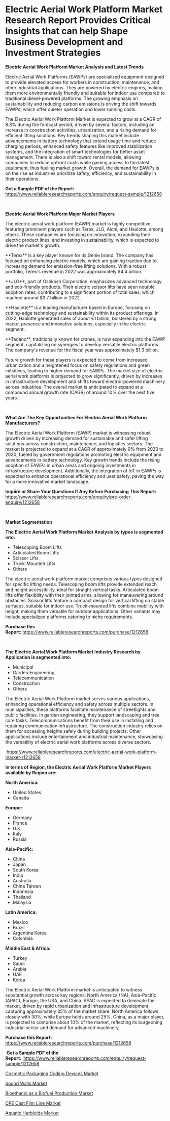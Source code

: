 <p><h1>Electric Aerial Work Platform Market Research Report Provides Critical Insights that can help Shape Business Development and Investment Strategies</h1></p><p><strong>Electric Aerial Work Platform Market Analysis and Latest Trends</strong></p>
<p><p>Electric Aerial Work Platforms (EAWPs) are specialized equipment designed to provide elevated access for workers in construction, maintenance, and other industrial applications. They are powered by electric engines, making them more environmentally friendly and suitable for indoor use compared to traditional diesel-powered platforms. The growing emphasis on sustainability and reducing carbon emissions is driving the shift towards EAWPs, which offer quieter operation and lower running costs.</p><p>The Electric Aerial Work Platform Market is expected to grow at a CAGR of 8.3% during the forecast period, driven by several factors, including an increase in construction activities, urbanization, and a rising demand for efficient lifting solutions. Key trends shaping this market include advancements in battery technology that extend usage time and reduce charging periods, enhanced safety features like improved stabilization systems, and the integration of smart technologies for better asset management. There is also a shift toward rental models, allowing companies to reduce upfront costs while gaining access to the latest equipment, thus fueling market growth. Overall, the demand for EAWPs is on the rise as industries prioritize safety, efficiency, and sustainability in their operations.</p></p>
<p><strong>Get a Sample PDF of the Report:&nbsp;</strong> <a href="https://www.reliableresearchreports.com/enquiry/request-sample/1212658?utm_campaign=16&utm_medium=2&utm_source=Github&utm_content=ia&utm_term=18112024&utm_id=electric-aerial-work-platform">https://www.reliableresearchreports.com/enquiry/request-sample/1212658</a></p>
<p>&nbsp;</p>
<p><strong>Electric Aerial Work Platform Major Market Players</strong></p>
<p><p>The electric aerial work platform (EAWP) market is highly competitive, featuring prominent players such as Terex, JLG, Aichi, and Haulotte, among others. These companies are focusing on innovation, expanding their electric product lines, and investing in sustainability, which is expected to drive the market's growth.</p><p>**Terex** is a key player known for its Genie brand. The company has focused on enhancing electric models, which are gaining traction due to increasing demand for emission-free lifting solutions. With a robust portfolio, Terex's revenue in 2022 was approximately $4.4 billion.</p><p>**JLG**, part of Oshkosh Corporation, emphasizes advanced technology and eco-friendly products. Their electric scissor lifts have seen notable adoption rates, contributing to a significant portion of total sales, which reached around $3.7 billion in 2022.</p><p>**Haulotte** is a leading manufacturer based in Europe, focusing on cutting-edge technology and sustainability within its product offerings. In 2022, Haulotte generated sales of about €1 billion, bolstered by a strong market presence and innovative solutions, especially in the electric segment.</p><p>**Tadano**, traditionally known for cranes, is now expanding into the EAWP segment, capitalizing on synergies to develop versatile electric platforms. The company's revenue for the fiscal year was approximately $1.3 billion.</p><p>Future growth for these players is expected to come from increased urbanization and a heightened focus on safety regulations and green initiatives, leading to higher demand for EAWPs. The market size of electric aerial work platforms is projected to grow significantly, driven by increases in infrastructure development and shifts toward electric-powered machinery across industries. The overall market is anticipated to expand at a compound annual growth rate (CAGR) of around 10% over the next five years.</p></p>
<p>&nbsp;</p>
<p><strong>What Are The Key Opportunities For Electric Aerial Work Platform Manufacturers?</strong></p>
<p><p>The Electric Aerial Work Platform (EAWP) market is witnessing robust growth driven by increasing demand for sustainable and safer lifting solutions across construction, maintenance, and logistics sectors. The market is projected to expand at a CAGR of approximately 9% from 2023 to 2030, fueled by government regulations promoting electric equipment and advancements in battery technology. Key growth trends include the rising adoption of EAWPs in urban areas and ongoing investments in infrastructure development. Additionally, the integration of IoT in EAWPs is expected to enhance operational efficiency and user safety, paving the way for a more innovative market landscape.</p></p>
<p><strong>Inquire or Share Your Questions If Any Before Purchasing This Report:</strong> <a href="https://www.reliableresearchreports.com/enquiry/pre-order-enquiry/1212658?utm_campaign=16&utm_medium=2&utm_source=Github&utm_content=ia&utm_term=18112024&utm_id=electric-aerial-work-platform">https://www.reliableresearchreports.com/enquiry/pre-order-enquiry/1212658</a></p>
<p>&nbsp;</p>
<p><strong>Market Segmentation</strong></p>
<p><strong>The Electric Aerial Work Platform Market Analysis by types is segmented into:</strong></p>
<p><ul><li>Telescoping Boom Lifts</li><li>Articulated Boom Lifts</li><li>Scissor Lifts</li><li>Truck-Mounted Lifts</li><li>Others</li></ul></p>
<p><p>The electric aerial work platform market comprises various types designed for specific lifting needs. Telescoping boom lifts provide extended reach and height accessibility, ideal for straight vertical tasks. Articulated boom lifts offer flexibility with their jointed arms, allowing for maneuvering around obstacles. Scissor lifts feature a compact design for vertical lifting on stable surfaces, suitable for indoor use. Truck-mounted lifts combine mobility with height, making them versatile for outdoor applications. Other variants may include specialized platforms catering to niche requirements.</p></p>
<p><strong>Purchase this Report:&nbsp;</strong><a href="https://www.reliableresearchreports.com/purchase/1212658?utm_campaign=16&utm_medium=2&utm_source=Github&utm_content=ia&utm_term=18112024&utm_id=electric-aerial-work-platform">https://www.reliableresearchreports.com/purchase/1212658</a></p>
<p>&nbsp;</p>
<p><strong>The Electric Aerial Work Platform Market Industry Research by Application is segmented into:</strong></p>
<p><ul><li>Municipal</li><li>Garden Engineering</li><li>Telecommunication</li><li>Construction</li><li>Others</li></ul></p>
<p><p>The Electric Aerial Work Platform market serves various applications, enhancing operational efficiency and safety across multiple sectors. In municipalities, these platforms facilitate maintenance of streetlights and public facilities. In garden engineering, they support landscaping and tree care tasks. Telecommunications benefit from their use in installing and repairing communication infrastructure. The construction industry relies on them for accessing heights safely during building projects. Other applications include entertainment and industrial maintenance, showcasing the versatility of electric aerial work platforms across diverse sectors.</p></p>
<p><a href="https://www.reliableresearchreports.com/electric-aerial-work-platform-market-r1212658?utm_campaign=16&utm_medium=2&utm_source=Github&utm_content=ia&utm_term=18112024&utm_id=electric-aerial-work-platform">&nbsp;https://www.reliableresearchreports.com/electric-aerial-work-platform-market-r1212658</a></p>
<p><strong>In terms of Region, the Electric Aerial Work Platform Market Players available by Region are:</strong></p>
<p>
    <p> <strong> North America: </strong>
        <ul>
            <li>United States</li>
            <li>Canada</li>
        </ul>
        </p> 
    <p> <strong> Europe: </strong>
        <ul>
            <li>Germany</li>
            <li>France</li>
            <li>U.K.</li>
            <li>Italy</li>
            <li>Russia</li>
        </ul>
        </p> 
    <p> <strong> Asia-Pacific: </strong>
        <ul>
            <li>China</li>
            <li>Japan</li>
            <li>South Korea</li>
            <li>India</li>
            <li>Australia</li>
            <li>China Taiwan</li>
            <li>Indonesia</li>
            <li>Thailand</li>
            <li>Malaysia</li>
        </ul>
        </p> 
    <p> <strong> Latin America: </strong>
        <ul>
            <li>Mexico</li>
            <li>Brazil</li>
            <li>Argentina Korea</li>
            <li>Colombia</li>
        </ul>
        </p> 
    <p> <strong> Middle East & Africa: </strong>
        <ul>
            <li>Turkey</li>
            <li>Saudi</li>
            <li>Arabia</li>
            <li>UAE</li>
            <li>Korea</li>
        </ul>
    </p>
    </p>
<p><p>The Electric Aerial Work Platform market is anticipated to witness substantial growth across key regions: North America (NA), Asia-Pacific (APAC), Europe, the USA, and China. APAC is expected to dominate the market, driven by rapid urbanization and infrastructure development, capturing approximately 35% of the market share. North America follows closely with 30%, while Europe holds around 25%. China, as a major player, is projected to comprise about 10% of the market, reflecting its burgeoning industrial sector and demand for advanced machinery.</p></p>
<p><strong>Purchase this Report: </strong><a href="https://www.reliableresearchreports.com/purchase/1212658?utm_campaign=16&utm_medium=2&utm_source=Github&utm_content=ia&utm_term=18112024&utm_id=electric-aerial-work-platform">https://www.reliableresearchreports.com/purchase/1212658</a></p>
<p>&nbsp;<strong>Get a Sample PDF of the Report:&nbsp;&nbsp;</strong><a href="https://www.reliableresearchreports.com/enquiry/request-sample/1212658?utm_campaign=16&utm_medium=2&utm_source=Github&utm_content=ia&utm_term=18112024&utm_id=electric-aerial-work-platform">https://www.reliableresearchreports.com/enquiry/request-sample/1212658</a></p>
<p><strong></strong></p>
<p><p><a href="https://github.com/YashRP12/Market-Research-Report-List-6/blob/main/cosmetic-packaging-coding-devices-market.md?utm_campaign=16&utm_medium=2&utm_source=Github&utm_content=ia&utm_term=18112024&utm_id=electric-aerial-work-platform">Cosmetic Packaging Coding Devices Market</a></p><p><a href="https://www.linkedin.com/pulse/in-depth-analysis-global-sound-walls-market-scope-its-rapid-9crkf?utm_campaign=16&utm_medium=2&utm_source=Github&utm_content=ia&utm_term=18112024&utm_id=electric-aerial-work-platform">Sound Walls Market</a></p><p><a href="https://issuu.com/reportprime-2/docs/bioethanol-as-a-biofuel-production-_7df4d81328d542?utm_campaign=16&utm_medium=2&utm_source=Github&utm_content=ia&utm_term=18112024&utm_id=electric-aerial-work-platform">Bioethanol as a Biofuel Production Market</a></p><p><a href="https://github.com/JosephineMcguire65/Market-Research-Report-List-1/blob/main/cpe-cast-film-line-market.md?utm_campaign=16&utm_medium=2&utm_source=Github&utm_content=ia&utm_term=18112024&utm_id=electric-aerial-work-platform">CPE Cast Film Line Market</a></p><p><a href="https://www.linkedin.com/pulse/aquatic-herbicide-market-matrix-applications-types-cagr-growth-2tl0f?utm_campaign=16&utm_medium=2&utm_source=Github&utm_content=ia&utm_term=18112024&utm_id=electric-aerial-work-platform">Aquatic Herbicide Market</a></p></p>